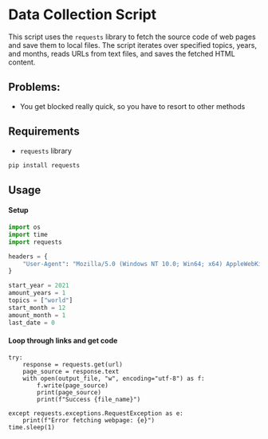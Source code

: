 # Data Collection Script

This script uses the `requests` library to fetch the source code of web pages and save them to local files. The script iterates over specified topics, years, and months, reads URLs from text files, and saves the fetched HTML content.

## Problems:

- You get blocked really quick, so you have to resort to other methods


## Requirements

- `requests` library

```sh
pip install requests
```

## Usage

#### Setup
```python
import os
import time
import requests

headers = {
    "User-Agent": "Mozilla/5.0 (Windows NT 10.0; Win64; x64) AppleWebKit/537.36 (KHTML, like Gecko) Chrome/58.0.3029.110 Safari/537.3"
}

start_year = 2021
amount_years = 1
topics = ["world"]
start_month = 12
amount_month = 1
last_date = 0
```

#### Loop through links and get code
```
try:
    response = requests.get(url)
    page_source = response.text
    with open(output_file, "w", encoding="utf-8") as f:
        f.write(page_source)
        print(page_source)
        print(f"Success {file_name}")

except requests.exceptions.RequestException as e:
    print(f"Error fetching webpage: {e}")
time.sleep(1)
```

